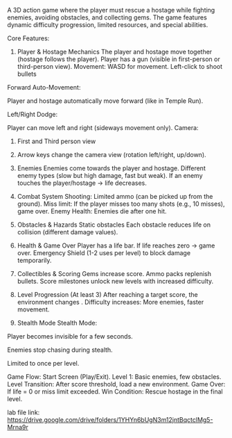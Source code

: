 
A 3D action game where the player must rescue a hostage while fighting enemies, avoiding obstacles, and collecting gems. The game features dynamic difficulty progression, limited resources, and special abilities.

Core Features:
1. Player & Hostage Mechanics
The player and hostage move together (hostage follows the player).
Player has a gun (visible in first-person or third-person view).
Movement:
WASD for movement.
Left-click to shoot bullets


Forward Auto-Movement:


Player and hostage automatically move forward (like in Temple Run).


Left/Right Dodge:


Player can move left and right (sideways movement only).
Camera: 
1.  First and Third person view
2. Arrow keys change the camera view (rotation left/right, up/down).
	
2. Enemies
Enemies come towards the player and hostage.
Different enemy types (slow but high damage, fast but weak).
If an enemy touches the player/hostage → life decreases.
3. Combat System
Shooting:
Limited ammo (can be picked up from the ground).
Miss limit: If the player misses too many shots (e.g., 10 misses), game over.
Enemy Health:
Enemies die after one hit.
4. Obstacles & Hazards
Static obstacles 
Each obstacle reduces life on collision (different damage values).
5. Health & Game Over
Player has a life bar.
If life reaches zero → game over.
Emergency Shield (1-2 uses per level) to block damage temporarily.
6. Collectibles & Scoring
Gems increase score.
Ammo packs replenish bullets. 
Score milestones unlock new levels with increased difficulty.
7. Level Progression (At least 3)
After reaching a target score, the environment changes .
Difficulty increases: More enemies, faster movement.
8. Stealth Mode
Stealth Mode:


Player becomes invisible for a few seconds.


Enemies stop chasing during stealth.


Limited to once per level.



Game Flow:
Start Screen (Play/Exit).
Level 1: Basic enemies,
 few obstacles.
Level Transition: After score threshold, load a new environment.
Game Over: If life = 0 or miss limit exceeded.
Win Condition: Rescue hostage in the final level.

lab file link: https://drive.google.com/drive/folders/1YHYn6bUgN3m12jntBqctclMg5-Mrna9r

